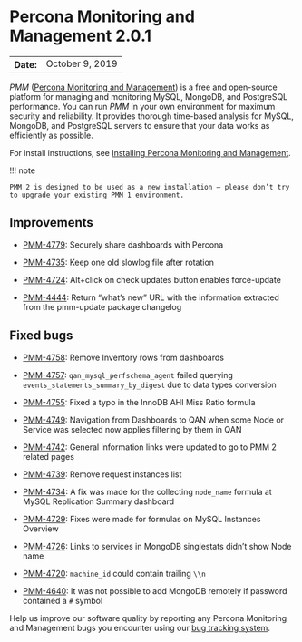 # Percona Monitoring and Management 2.0.1

<table class="docutils field-list" frame="void" rules="none">
  <colgroup>
    <col class="field-name">
    <col class="field-body">
  </colgroup>
  <tbody valign="top">
    <tr class="field-odd field">
      <th class="field-name">Date:</th>
      <td class="field-body">October 9, 2019</td>
    </tr>
  </tbody>
</table>

*PMM* ([Percona Monitoring and Management](../)) is a free and open-source platform for managing and monitoring MySQL, MongoDB, and PostgreSQL performance. You can run *PMM* in your own environment for maximum security and reliability. It provides thorough time-based analysis for MySQL, MongoDB, and PostgreSQL servers to ensure that your data works as efficiently as possible.

For install instructions, see [Installing Percona Monitoring and Management](../install/).

!!! note

    PMM 2 is designed to be used as a new installation — please don’t try to upgrade your existing PMM 1 environment.

## Improvements

* [PMM-4779](https://jira.percona.com/browse/PMM-4779): Securely share dashboards with Percona

* [PMM-4735](https://jira.percona.com/browse/PMM-4735): Keep one old slowlog file after rotation

* [PMM-4724](https://jira.percona.com/browse/PMM-4724): Alt+click on check updates button enables force-update

* [PMM-4444](https://jira.percona.com/browse/PMM-4444): Return “what’s new” URL with the information extracted from
the pmm-update package changelog

## Fixed bugs

* [PMM-4758](https://jira.percona.com/browse/PMM-4758): Remove Inventory rows from dashboards

* [PMM-4757](https://jira.percona.com/browse/PMM-4757): `qan_mysql_perfschema_agent` failed querying
`events_statements_summary_by_digest` due to data types conversion

* [PMM-4755](https://jira.percona.com/browse/PMM-4755): Fixed a typo in the InnoDB AHI Miss Ratio formula

* [PMM-4749](https://jira.percona.com/browse/PMM-4749): Navigation from Dashboards to QAN when some Node or Service
was selected now applies filtering by them in QAN

* [PMM-4742](https://jira.percona.com/browse/PMM-4742): General information links were updated to go to PMM 2 related
pages

* [PMM-4739](https://jira.percona.com/browse/PMM-4739): Remove request instances list

* [PMM-4734](https://jira.percona.com/browse/PMM-4734): A fix was made for the collecting `node_name` formula at
MySQL Replication Summary dashboard

* [PMM-4729](https://jira.percona.com/browse/PMM-4729): Fixes were made for formulas on MySQL Instances Overview

* [PMM-4726](https://jira.percona.com/browse/PMM-4726): Links to services in MongoDB singlestats didn’t show Node name

* [PMM-4720](https://jira.percona.com/browse/PMM-4720): `machine_id` could contain trailing `\\n`

* [PMM-4640](https://jira.percona.com/browse/PMM-4640): It was not possible to add MongoDB remotely if password
contained a `#` symbol

Help us improve our software quality by reporting any Percona Monitoring and Management bugs you encounter using our [bug tracking system](https://jira.percona.com/secure/Dashboard.jspa).
